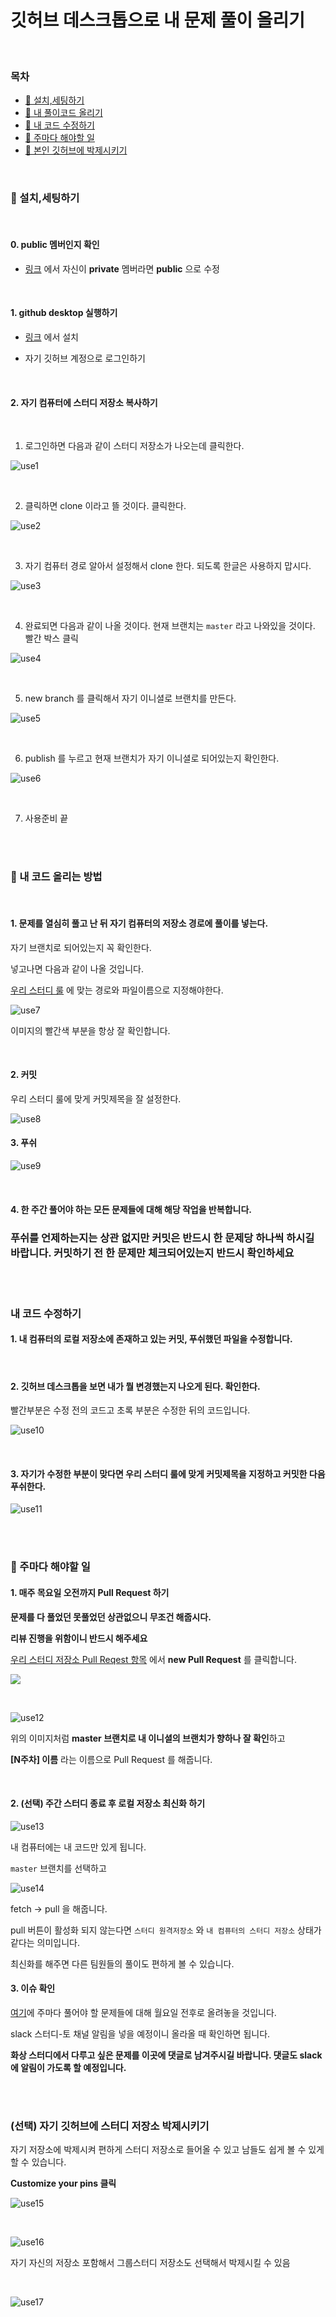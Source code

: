 

# 깃허브 데스크톱으로 내 문제 풀이 올리기

<br>


### 목차

- [📝 설치,세팅하기](#s1)
- [📝 내 풀이코드 올리기](#s2)
- [📝 내 코드 수정하기](#s3)
- [📝 주마다 해야할 일](#s4)
- [📝 본인 깃허브에 박제시키기](#s5)

<br>


<h3 id="s1">📝 설치,세팅하기</h3>


<br>

#### 0. public 멤버인지 확인

* [링크](https://github.com/orgs/WCDI-DGHG/people) 에서 자신이 **private** 멤버라면 **public** 으로 수정

<br>

#### 1. github desktop 실행하기

* [링크](https://desktop.github.com/) 에서 설치

* 자기 깃허브 계정으로 로그인하기

<br>

#### 2. 자기 컴퓨터에 스터디 저장소 복사하기

<br>

1. 로그인하면 다음과 같이 스터디 저장소가 나오는데 클릭한다.

![use1](https://user-images.githubusercontent.com/76927397/147865214-d506f3e8-4daf-4d96-82bc-2c19568d4651.PNG)

<br>

2. 클릭하면 clone 이라고 뜰 것이다. 클릭한다.

![use2](https://user-images.githubusercontent.com/76927397/147865234-688ba733-2eab-4a4c-ab42-4f83fc4b4abf.PNG)

<br>

3. 자기 컴퓨터 경로 알아서 설정해서 clone 한다. 되도록 한글은 사용하지 맙시다.

![use3](https://user-images.githubusercontent.com/76927397/147865276-5a3a0076-dd2c-4ee5-8540-cab0a3c521fa.PNG)

<br>

4. 완료되면 다음과 같이 나올 것이다. 현재 브랜치는 `master` 라고 나와있을 것이다. 빨간 박스 클릭

![use4](https://user-images.githubusercontent.com/76927397/147865353-5d936410-3bab-41b2-b06a-25a8653a90d2.PNG)



<br>

5. new branch 를 클릭해서 자기 이니셜로 브랜치를 만든다.

![use5](https://user-images.githubusercontent.com/76927397/147865446-05493e8a-82eb-413f-b7d7-998f27c09c8a.PNG)


<br>

6. publish 를 누르고 현재 브랜치가 자기 이니셜로 되어있는지 확인한다.

![use6](https://user-images.githubusercontent.com/76927397/147865456-b236de7e-1ad9-4cab-8fda-ffbe601c85b4.PNG)


<br>


7. 사용준비 끝

<br>
  
<br>
  



<h3 id="s2">📝 내 코드 올리는 방법</h3>

<br>

#### 1. 문제를 열심히 풀고 난 뒤 자기 컴퓨터의 저장소 경로에 풀이를 넣는다.

자기 브랜치로 되어있는지 꼭 확인한다.

넣고나면 다음과 같이 나올 것입니다. 

[우리 스터디 룰](https://github.com/WCDI-DGHG/algo-study) 에 맞는 경로와 파일이름으로 지정해야한다.


![use7](https://user-images.githubusercontent.com/76927397/147865752-70382f5e-5df7-4037-af61-a9aaf1cde408.PNG)

이미지의 빨간색 부분을 항상 잘 확인합니다.


<br>

#### 2. 커밋

우리 스터디 룰에 맞게 커밋제목을 잘 설정한다.

![use8](https://user-images.githubusercontent.com/76927397/147865801-cf2e5001-7fcb-4dd4-beaa-73cf6546c430.PNG)


#### 3. 푸쉬

![use9](https://user-images.githubusercontent.com/76927397/147865838-a7d6bbae-8aee-45f1-b598-6de9d3803e45.PNG)


<br>


#### 4. 한 주간 풀어야 하는 모든 문제들에 대해 해당 작업을 반복합니다.


### 푸쉬를 언제하는지는 상관 없지만 커밋은 반드시 한 문제당 하나씩 하시길 바랍니다. 커밋하기 전 한 문제만 체크되어있는지 반드시 확인하세요


<br>

<br>

<h3 id="s3">내 코드 수정하기</h3>

#### 1. 내 컴퓨터의 로컬 저장소에 존재하고 있는 커밋, 푸쉬했던 파일을 수정합니다.
 
 <br>
 
#### 2. 깃허브 데스크톱을 보면 내가 뭘 변경했는지 나오게 된다. 확인한다.

빨간부분은 수정 전의 코드고 초록 부분은 수정한 뒤의 코드입니다.

![use10](https://user-images.githubusercontent.com/76927397/147865957-933fb814-7a62-4ed8-80ad-a5fd62a41f59.PNG)

<br>


#### 3. 자기가 수정한 부분이 맞다면 우리 스터디 룰에 맞게 커밋제목을 지정하고 커밋한 다음 푸쉬한다.

![use11](https://user-images.githubusercontent.com/76927397/147866044-90635447-947c-4770-a6ce-1e58559435e3.PNG)




<br>

<br>

<h3 id="s4">📝 주마다 해야할 일</h3>


#### 1. 매주 목요일 오전까지 Pull Request 하기


**문제를 다 풀었던 못풀었던 상관없으니 무조건 해줍시다.**

**리뷰 진행을 위함이니 반드시 해주세요**


[우리 스터디 저장소 Pull Reqest 항목](https://github.com/WCDI-DGHG/algo-study/pulls) 에서 **new Pull Request** 를 클릭합니다.


![](https://user-images.githubusercontent.com/76927397/147427253-7fbfb059-d745-4ad8-a0cb-372e6c2c5886.PNG)


<br>


![use12](https://user-images.githubusercontent.com/76927397/147866161-39142f16-4637-4085-974f-48682423dd0f.png)


위의 이미지처럼 **master 브랜치로 내 이니셜의 브랜치가 향하나 잘 확인**하고

**[N주차] 이름** 라는 이름으로 Pull Request 를 해줍니다.


<br>


#### 2. (선택) 주간 스터디 종료 후 로컬 저장소 최신화 하기

![use13](https://user-images.githubusercontent.com/76927397/147866265-ecc11261-52c0-4826-9af5-d3c0d5779342.PNG)


내 컴퓨터에는 내 코드만 있게 됩니다.

`master` 브랜치를 선택하고

![use14](https://user-images.githubusercontent.com/76927397/147866301-9d996dc6-6eca-4b25-9aa3-b3d4e03e292b.PNG)

fetch -> pull 을 해줍니다.

pull 버튼이 활성화 되지 않는다면 `스터디 원격저장소` 와 `내 컴퓨터의 스터디 저장소` 상태가 같다는 의미입니다.

최신화를 해주면 다른 팀원들의 풀이도 편하게 볼 수 있습니다.



#### 3. 이슈 확인

[여기](https://github.com/WCDI-DGHG/algo-study/issues)에 주마다 풀어야 할 문제들에 대해 월요일 전후로 올려놓을 것입니다.

slack 스터디-토 채널 알림을 넣을 예정이니 올라올 때 확인하면 됩니다.

**화상 스터디에서 다루고 싶은 문제를 이곳에 댓글로 남겨주시길 바랍니다. 댓글도 slack 에 알림이 가도록 할 예정입니다.**


<br>

<br>


<h3 id="s5">(선택) 자기 깃허브에 스터디 저장소 박제시키기</h3>

자기 저장소에 박제시켜 편하게 스터디 저장소로 들어올 수 있고 남들도 쉽게 볼 수 있게 할 수 있습니다.
 

**Customize your pins 클릭**

![use15](https://user-images.githubusercontent.com/76927397/147866540-b3616041-32fd-452d-9019-b723c177e0db.PNG)


<br>



![use16](https://user-images.githubusercontent.com/76927397/147866632-92a9afb7-bf9d-4939-a72a-4e36b3d251cd.PNG)


자기 자신의 저장소 포함해서 그룹스터디 저장소도 선택해서 박제시킬 수 있음

<br>

![use17](https://user-images.githubusercontent.com/76927397/147866672-67d53641-fcc5-4bc0-83db-c2f42d80cea5.PNG)
